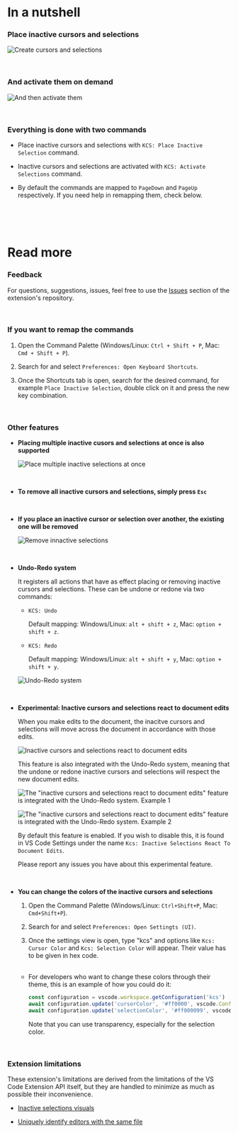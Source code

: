 # In a nutshell

### Place inactive cursors and selections

![Create cursors and selections](https://media.giphy.com/media/v1.Y2lkPTc5MGI3NjExYWcxcm9vZGdpcmVydzhjNnVlcHp2MmhsdmxkNzRndzAwcHU2NnY1YSZlcD12MV9pbnRlcm5hbF9naWZfYnlfaWQmY3Q9Zw/nhmHtytEWzdUOVB68s/giphy.gif)

<br>

### And activate them on demand

![And then activate them](https://media.giphy.com/media/v1.Y2lkPTc5MGI3NjExM3ZiZHJ2aHR0dnFkb2h0bnNvamg5andmdXZpNHdzOGNjc3R2dWxkeSZlcD12MV9pbnRlcm5hbF9naWZfYnlfaWQmY3Q9Zw/tFsUvTNgfTILb8IooB/giphy.gif)

<br>

### Everything is done with two commands

-  Place inactive cursors and selections with `KCS: Place Inactive Selection` command.

-  Inactive cursors and selections are activated with `KCS: Activate Selections` command.

-  By default the commands are mapped to `PageDown` and `PageUp` respectively. If you need help in remapping them, check below.

<br>
<br>
<br>

# Read more

### Feedback

For questions, suggestions, issues, feel free to use the [Issues](https://github.com/srares13/keyboard-cursors-and-selections/issues) section of the extension's repository.

<br>

### If you want to remap the commands

1. Open the Command Palette (Windows/Linux: `Ctrl + Shift + P`, Mac: `Cmd + Shift + P`).

2. Search for and select `Preferences: Open Keyboard Shortcuts`.

3. Once the Shortcuts tab is open, search for the desired command, for example `Place Inactive Selection`, double click on it and press the new key combination.

<br>

### Other features

-  **Placing multiple inactive cusors and selections at once is also supported**

   ![Place multiple inactive selections at once](https://media.giphy.com/media/v1.Y2lkPTc5MGI3NjExbmh1MG9qaWRmbGMyaGI0b3pnMm9hYjRoNHEydmg0MXVnZzIwYjg0cyZlcD12MV9pbnRlcm5hbF9naWZfYnlfaWQmY3Q9Zw/liMxQauYfMtQvplTQN/giphy.gif)

<br>

-  **To remove all inactive cursors and selections, simply press `Esc`**

<br>

-  **If you place an inactive cursor or selection over another, the existing one will be removed**

   ![Remove innactive selections](https://media.giphy.com/media/v1.Y2lkPTc5MGI3NjExejJsdW1nMTZwdDBuOGxlMWc4aXFmMWo5dThzYmgxc3lhZXNqZWtrYSZlcD12MV9pbnRlcm5hbF9naWZfYnlfaWQmY3Q9Zw/h4XtMmQyasU1rIAQPZ/giphy.gif)

<br>

-  **Undo-Redo system**

   It registers all actions that have as effect placing or removing inactive cursors and selections. These can be undone or redone via two commands:

   -  `KCS: Undo`

      Default mapping: Windows/Linux: `alt + shift + z`, Mac: `option + shift + z`.

   -  `KCS: Redo`

      Default mapping: Windows/Linux: `alt + shift + y`, Mac: `option + shift + y`.

   ![Undo-Redo system](https://media.giphy.com/media/v1.Y2lkPTc5MGI3NjExOW14MmRnZnoyMjQ3cGpmYXBpZmxhZHI3azZ6d2Z1MTMwZ2c0cXRvdCZlcD12MV9pbnRlcm5hbF9naWZfYnlfaWQmY3Q9Zw/bTsVyc9PKsxkb7XLyN/giphy.gif)

<br>

-  **Experimental: Inactive cursors and selections react to document edits**

   When you make edits to the document, the inacitve cursors and selections will move across the document in accordance with those edits.

   ![Inactive cursors and selections react to document edits](https://media.giphy.com/media/v1.Y2lkPTc5MGI3NjExNXd0ZGRkNGZkcjMzZjM0aXQ1dWNxam54azQ1dDZ2d256MDFrb2wzZSZlcD12MV9pbnRlcm5hbF9naWZfYnlfaWQmY3Q9Zw/SXNRBjr7H1cWx2yPYY/giphy.gif)

   This feature is also integrated with the Undo-Redo system, meaning that the undone or redone inactive cursors and selections will respect the new document edits.

   ![The "inactive cursors and selections react to document edits" feature is integrated with the Undo-Redo system. Example 1](https://media.giphy.com/media/v1.Y2lkPTc5MGI3NjExODloOW52dWFnOXh3cGI2eGtidzI4c2dtbm0zam1tZHFnZDJzeWp5YSZlcD12MV9pbnRlcm5hbF9naWZfYnlfaWQmY3Q9Zw/lFJMLB1R2lFhN2Y4qV/source.gif)

   ![The "inactive cursors and selections react to document edits" feature is integrated with the Undo-Redo system. Example 2](https://media.giphy.com/media/v1.Y2lkPTc5MGI3NjExbXJmcjRyeWZqMTIzMWhyZXZhbjhzeWNhMDQwM3FlaWp2NzhzbHo1YSZlcD12MV9pbnRlcm5hbF9naWZfYnlfaWQmY3Q9Zw/EppoxJ1HKZypJqCYTI/source.gif)

   By default this feature is enabled. If you wish to disable this, it is found in VS Code Settings under the name `Kcs: Inactive Selections React To Document Edits`.

   Please report any issues you have about this experimental feature.

<br>

-  **You can change the colors of the inactive cursors and selections**

   1. Open the Command Palette (Windows/Linux: `Ctrl+Shift+P`, Mac: `Cmd+Shift+P`).

   2. Search for and select `Preferences: Open Settingts (UI)`.

   3. Once the settings view is open, type "kcs" and options like `Kcs: Cursor Color` and `Kcs: Selection Color` will appear. Their value has to be given in hex code.

   <br>

   -  For developers who want to change these colors through their theme, this is an example of how you could do it:
      ```javascript
      const configuration = vscode.workspace.getConfiguration('kcs')
      await configuration.update('cursorColor', '#ff0000', vscode.ConfigurationTarget.Global)
      await configuration.update('selectionColor', '#ff000099', vscode.ConfigurationTarget.Global)
      ```
      Note that you can use transparency, especially for the selection color.

<br>

### Extension limitations

These extension's limitations are derived from the limitations of the VS Code Extension API itself, but they are handled to minimize as much as possible their inconvenience.

-  [Inactive selections visuals](https://github.com/srares13/keyboard-cursors-and-selections/issues/1)

-  [Uniquely identify editors with the same file](https://github.com/srares13/keyboard-cursors-and-selections/issues/2)

<br>
